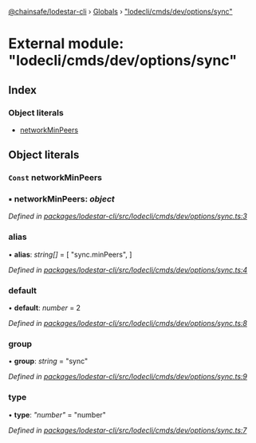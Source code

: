 [@chainsafe/lodestar-cli](../README.md) › [Globals](../globals.md) › ["lodecli/cmds/dev/options/sync"](_lodecli_cmds_dev_options_sync_.md)

# External module: "lodecli/cmds/dev/options/sync"

## Index

### Object literals

* [networkMinPeers](_lodecli_cmds_dev_options_sync_.md#const-networkminpeers)

## Object literals

### `Const` networkMinPeers

### ▪ **networkMinPeers**: *object*

*Defined in [packages/lodestar-cli/src/lodecli/cmds/dev/options/sync.ts:3](https://github.com/ChainSafe/lodestar/blob/3dee40678/packages/lodestar-cli/src/lodecli/cmds/dev/options/sync.ts#L3)*

###  alias

• **alias**: *string[]* = [
    "sync.minPeers",
  ]

*Defined in [packages/lodestar-cli/src/lodecli/cmds/dev/options/sync.ts:4](https://github.com/ChainSafe/lodestar/blob/3dee40678/packages/lodestar-cli/src/lodecli/cmds/dev/options/sync.ts#L4)*

###  default

• **default**: *number* = 2

*Defined in [packages/lodestar-cli/src/lodecli/cmds/dev/options/sync.ts:8](https://github.com/ChainSafe/lodestar/blob/3dee40678/packages/lodestar-cli/src/lodecli/cmds/dev/options/sync.ts#L8)*

###  group

• **group**: *string* = "sync"

*Defined in [packages/lodestar-cli/src/lodecli/cmds/dev/options/sync.ts:9](https://github.com/ChainSafe/lodestar/blob/3dee40678/packages/lodestar-cli/src/lodecli/cmds/dev/options/sync.ts#L9)*

###  type

• **type**: *"number"* = "number"

*Defined in [packages/lodestar-cli/src/lodecli/cmds/dev/options/sync.ts:7](https://github.com/ChainSafe/lodestar/blob/3dee40678/packages/lodestar-cli/src/lodecli/cmds/dev/options/sync.ts#L7)*
